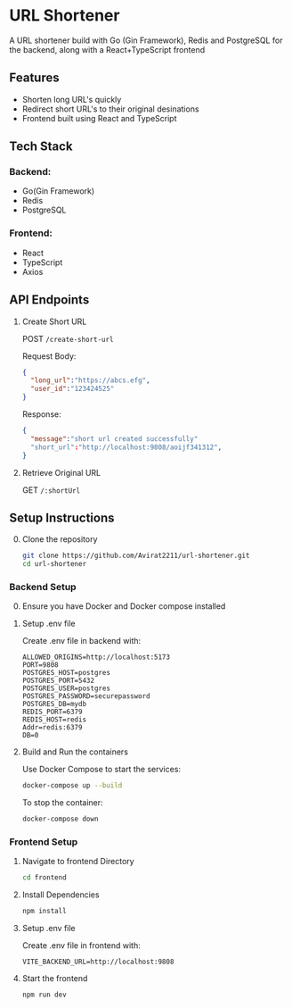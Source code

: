 # URL Shortener
A URL shortener build with Go (Gin Framework), Redis and PostgreSQL for the backend, along with a React+TypeScript frontend

## Features
- Shorten long URL's quickly
- Redirect short URL's to their original desinations
- Frontend built using React and TypeScript

## Tech Stack
### Backend:
- Go(Gin Framework)
- Redis
- PostgreSQL
### Frontend:
- React
- TypeScript
- Axios

## API Endpoints
1. Create Short URL

   POST `/create-short-url`

   Request Body:
   ```json
   {
     "long_url":"https://abcs.efg",
     "user_id":"123424525"
   }
   ```
   Response:
   ```json
   {
     "message":"short url created successfully"
     "short_url":"http://localhost:9808/aoijf341312",
   }
   ```

2. Retrieve Original URL

    GET `/:shortUrl`


## Setup Instructions
0. Clone the repository
   
   ```bash
   git clone https://github.com/Avirat2211/url-shortener.git
   cd url-shortener
   ```
### Backend Setup
0. Ensure you have Docker and Docker compose installed
1. Setup .env file
   
   Create .env file in backend with:
   ```env
   ALLOWED_ORIGINS=http://localhost:5173 
   PORT=9808
   POSTGRES_HOST=postgres
   POSTGRES_PORT=5432
   POSTGRES_USER=postgres
   POSTGRES_PASSWORD=securepassword
   POSTGRES_DB=mydb
   REDIS_PORT=6379
   REDIS_HOST=redis
   Addr=redis:6379
   DB=0
   ```
2. Build and Run the containers

   Use Docker Compose to start the services:
   ```bash
   docker-compose up --build
   ```

   To stop the container:
   ```bash
   docker-compose down
   ```

### Frontend Setup
1. Navigate to frontend Directory
   
   ```bash
   cd frontend
   ```
3. Install Dependencies
   
   ```bash
   npm install
   ```
5. Setup .env file
   
   Create .env file in frontend with:
   
   ```env
   VITE_BACKEND_URL=http://localhost:9808
   ```
7. Start the frontend
   
   ```bash
   npm run dev
   ```
   

